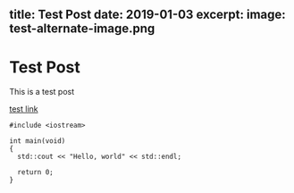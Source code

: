 title: Test Post
date: 2019-01-03
excerpt: 
image: test-alternate-image.png
---
# Test Post

This is a test post

[test link](https://google.com)

```clike
#include <iostream>

int main(void)
{
  std::cout << "Hello, world" << std::endl;

  return 0;
}
```

